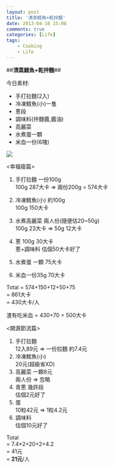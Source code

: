 ```yaml
---
layout: post
title: '清蒸鱈魚+乾拌麵'
date: 2013-04-10 15:08
comments: true
categories: [Life]
tags:
	- Cooking
	- Life
---
```




##**清蒸鱈魚+乾拌麵**##

今日素材:  

- 手打拉麵(2入)
- 冷凍鱈魚(小)一隻
- 蔥段
- 調味料(拌麵醬,醬油)
- 高麗菜
- 水煮蛋一顆
- 米血一份(6塊)
<!--more-->

![](https://lh4.googleusercontent.com/-uC_KQQEZdbQ/UdAlp-FeS6I/AAAAAAAAAr0/-NhZ04adOEo/w1296-h731-no/food_04101.jpg)

<幸福瘦篇>   

1. 手打拉麵 一份100g  
   100g 287大卡 => 兩份200g = 574大卡  

2. 冷凍鱈魚(小) 約100g   
   100g 150大卡  

3. 水煮高麗菜 兩人份(隨便估20~50g)  
   100g 23大卡 => 50g 12大卡  

4. 蔥 100g 30大卡  
   蔥+調味料 估個50大卡好了  

5. 水煮蛋 一顆 75大卡  

6. 米血一份35g 70大卡  

Total 
= 574+150+12+50+75  
= 861大卡  
= 430大卡/人  

渣有吃米血 = 430+70 = 500大卡


<開源節流篇>

1. 手打拉麵   
   12入89元 => 一份拉麵 約7.4元  
2. 冷凍鱈魚(小)   
   20元(超級省XD)  
3. 高麗菜 一顆8元   
   兩人份 => 忽略
4. 青蔥 幾許段  
   估個2元好了
5. 蛋   
   10粒42元 => 1粒4.2元
6. 調味料   
   估個10元好了


Total  
= 7.4*2+20+2+4.2  
= 41元  
= **21元**/人
